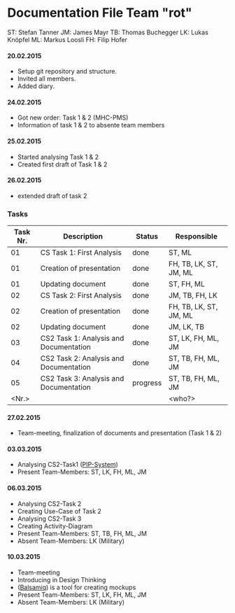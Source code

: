 # Documentation File Team "rot"

ST: Stefan Tanner
JM: James Mayr
TB: Thomas Buchegger
LK: Lukas Knöpfel
ML: Markus Loosli
FH: Filip Hofer

#### 20.02.2015
  * Setup git repository and structure.
  * Invited all members.
  * Added diary.

#### 24.02.2015
  * Got new order: Task 1 & 2 (MHC-PMS)
  * Information of task 1 & 2 to absente team members

#### 25.02.2015
  * Started analysing Task 1 & 2
  * Created first draft of Task 1 & 2

#### 26.02.2015
  * extended draft of task 2


### Tasks
| Task Nr. | Description                            | Status    | Responsible  |
| -------- | -------------------------------------- | --------- | ------------ |
| 01       | CS Task 1: First Analysis              | done | ST, ML      |
| 01    | Creation of presentation                          | done  | FH, TB, LK, ST, JM, ML |
| 01    | Updating document                          | done  | ST, FH, ML |
| 02       | CS Task 2: First Analysis              | done | JM, TB, FH, LK|
| 02    | Creation of presentation                          | done  | FH, TB, LK, ST, JM, ML |
| 02    | Updating document                          | done  | JM, LK, TB |
| 03    | CS2 Task 1: Analysis and Documentation | done  | ST, LK, FH, ML, JM |
| 04    | CS2 Task 2: Analysis and Documentation | done  | ST, TB, FH, ML, JM |
| 05    | CS2 Task 3: Analysis and Documentation | progress  | ST, TB, FH, ML, JM |
| <Nr.>    | <Description>                          | <status>  | <who?>       |


#### 27.02.2015
  * Team-meeting, finalization of documents and presentation (Task 1 & 2)

#### 03.03.2015
 * Analysing CS2-Task1 ([PIP-System](/doc/CS2-Task1/requirements.md))
 * Present Team-Members: ST, LK, FH, ML, JM

#### 06.03.2015
 * Analysing CS2-Task 2 
 * Creating Use-Case of Task 2
 * Analysing CS2-Task 3
 * Creating Activity-Diagram
 * Present Team-Members: ST, TB, FH, ML, JM
 * Absent Team-Members: LK (Military)

#### 10.03.2015
 * Team-meeting
 * Introducing in Design Thinking
 * ([Balsamiq](http://balsamiq.com/products/mockups/)) is a tool for creating mockups
 * Present Team-Members: ST, LK, FH, ML, JM
 * Absent Team-Members: LK (Military)
